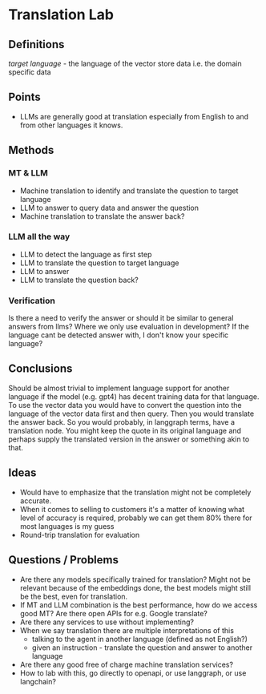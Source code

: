 # Translation Lab

## Definitions

*target language* - the language of the vector store data i.e. the domain specific data

## Points

- LLMs are generally good at translation especially from English to and from other languages it knows.

## Methods

### MT & LLM

- Machine translation to identify and translate the question to target language
- LLM to answer to query data and answer the question
- Machine translation to translate the answer back?

### LLM all the way

- LLM to detect the language as first step
- LLM to translate the question to target language
- LLM to answer
- LLM to translate the question back?

### Verification

Is there a need to verify the answer or should it be similar to general answers from llms? Where we only use evaluation in development? If the language cant be detected answer with, I don't know your specific language?

## Conclusions

Should be almost trivial to implement language support for another language if the model (e.g. gpt4) has decent training data for that language. To use the vector data you would have to convert the question into the language of the vector data first and then query. Then you would translate the answer back. So you would probably, in langgraph terms, have a translation node. You might keep the quote in its original language and perhaps supply the translated version in the answer or something akin to that. 

## Ideas

- Would have to emphasize that the translation might not be completely accurate. 
- When it comes to selling to customers it's a matter of knowing what level of accuracy is required, probably we can get them 80% there for most languages is my guess
- Round-trip translation for evaluation

## Questions / Problems

- Are there any models specifically trained for translation? Might not be relevant because of the embeddings done, the best models might still be the best, even for translation.
- If MT and LLM combination is the best performance, how do we access good MT? Are there open APIs for e.g. Google translate?
- Are there any services to use without implementing?
- When we say translation there are multiple interpretations of this
	- talking to the agent in another language (defined as not English?)
	- given an instruction - translate the question and answer to another language
- Are there any good free of charge machine translation services? 
- How to lab with this, go directly to openapi, or use langgraph, or use langchain?